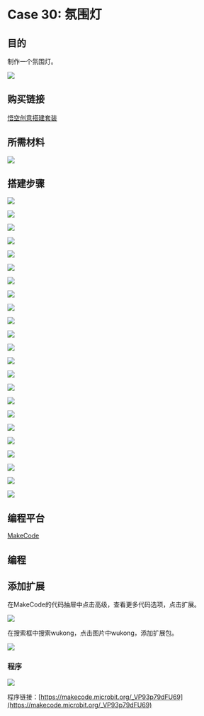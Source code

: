 ﻿---
sidebar_position: 30
sidebar_label: Case 30:氛围灯
---

# Case 30: 氛围灯
## 目的
制作一个氛围灯。

![](https://wiki-media-ef.oss-cn-hongkong.aliyuncs.com/docs/microbit/building-blocks/wonder-building-kit/images/Wonder-Building-Kit-case-30-01.png)

## 购买链接

[悟空创意搭建套装](https://item.taobao.com/item.htm?id=649813731275&spm=2015.23436601.0.0)

## 所需材料


![](https://wiki-media-ef.oss-cn-hongkong.aliyuncs.com/docs/microbit/building-blocks/wonder-building-kit/images/Wonder-Building-Kit-step-case-30-01.png)

## 搭建步骤


![](https://wiki-media-ef.oss-cn-hongkong.aliyuncs.com/docs/microbit/building-blocks/wonder-building-kit/images/Wonder-Building-Kit-step-case-30-02.png)

![](https://wiki-media-ef.oss-cn-hongkong.aliyuncs.com/docs/microbit/building-blocks/wonder-building-kit/images/Wonder-Building-Kit-step-case-30-03.png)

![](https://wiki-media-ef.oss-cn-hongkong.aliyuncs.com/docs/microbit/building-blocks/wonder-building-kit/images/Wonder-Building-Kit-step-case-30-04.png)

![](https://wiki-media-ef.oss-cn-hongkong.aliyuncs.com/docs/microbit/building-blocks/wonder-building-kit/images/Wonder-Building-Kit-step-case-30-05.png)

![](https://wiki-media-ef.oss-cn-hongkong.aliyuncs.com/docs/microbit/building-blocks/wonder-building-kit/images/Wonder-Building-Kit-step-case-30-06.png)

![](https://wiki-media-ef.oss-cn-hongkong.aliyuncs.com/docs/microbit/building-blocks/wonder-building-kit/images/Wonder-Building-Kit-step-case-30-07.png)

![](https://wiki-media-ef.oss-cn-hongkong.aliyuncs.com/docs/microbit/building-blocks/wonder-building-kit/images/Wonder-Building-Kit-step-case-30-08.png)

![](https://wiki-media-ef.oss-cn-hongkong.aliyuncs.com/docs/microbit/building-blocks/wonder-building-kit/images/Wonder-Building-Kit-step-case-30-09.png)

![](https://wiki-media-ef.oss-cn-hongkong.aliyuncs.com/docs/microbit/building-blocks/wonder-building-kit/images/Wonder-Building-Kit-step-case-30-10.png)

![](https://wiki-media-ef.oss-cn-hongkong.aliyuncs.com/docs/microbit/building-blocks/wonder-building-kit/images/Wonder-Building-Kit-step-case-30-11.png)

![](https://wiki-media-ef.oss-cn-hongkong.aliyuncs.com/docs/microbit/building-blocks/wonder-building-kit/images/Wonder-Building-Kit-step-case-30-12.png)

![](https://wiki-media-ef.oss-cn-hongkong.aliyuncs.com/docs/microbit/building-blocks/wonder-building-kit/images/Wonder-Building-Kit-step-case-30-13.png)

![](https://wiki-media-ef.oss-cn-hongkong.aliyuncs.com/docs/microbit/building-blocks/wonder-building-kit/images/Wonder-Building-Kit-step-case-30-14.png)

![](https://wiki-media-ef.oss-cn-hongkong.aliyuncs.com/docs/microbit/building-blocks/wonder-building-kit/images/Wonder-Building-Kit-step-case-30-15.png)

![](https://wiki-media-ef.oss-cn-hongkong.aliyuncs.com/docs/microbit/building-blocks/wonder-building-kit/images/Wonder-Building-Kit-step-case-30-16.png)

![](https://wiki-media-ef.oss-cn-hongkong.aliyuncs.com/docs/microbit/building-blocks/wonder-building-kit/images/Wonder-Building-Kit-step-case-30-17.png)

![](https://wiki-media-ef.oss-cn-hongkong.aliyuncs.com/docs/microbit/building-blocks/wonder-building-kit/images/Wonder-Building-Kit-step-case-30-18.png)

![](https://wiki-media-ef.oss-cn-hongkong.aliyuncs.com/docs/microbit/building-blocks/wonder-building-kit/images/Wonder-Building-Kit-step-case-30-19.png)

![](https://wiki-media-ef.oss-cn-hongkong.aliyuncs.com/docs/microbit/building-blocks/wonder-building-kit/images/Wonder-Building-Kit-step-case-30-20.png)

![](https://wiki-media-ef.oss-cn-hongkong.aliyuncs.com/docs/microbit/building-blocks/wonder-building-kit/images/Wonder-Building-Kit-step-case-30-21.png)

![](https://wiki-media-ef.oss-cn-hongkong.aliyuncs.com/docs/microbit/building-blocks/wonder-building-kit/images/Wonder-Building-Kit-step-case-30-22.png)

![](https://wiki-media-ef.oss-cn-hongkong.aliyuncs.com/docs/microbit/building-blocks/wonder-building-kit/images/Wonder-Building-Kit-step-case-30-23.png)

![](https://wiki-media-ef.oss-cn-hongkong.aliyuncs.com/docs/microbit/building-blocks/wonder-building-kit/images/Wonder-Building-Kit-step-case-30-24.png)


## 编程平台

[MakeCode](https://makecode.microbit.org/)

## 编程
## 添加扩展
在MakeCode的代码抽屉中点击高级，查看更多代码选项，点击扩展。

![](https://wiki-media-ef.oss-cn-hongkong.aliyuncs.com/docs/microbit/building-blocks/wonder-building-kit/images/Wonder-Building-Kit-case-21-02.png)

在搜索框中搜索wukong，点击图片中wukong，添加扩展包。

![](https://wiki-media-ef.oss-cn-hongkong.aliyuncs.com/docs/microbit/building-blocks/wonder-building-kit/images/Wonder-Building-Kit-case-21-03.png)





### 程序

![](https://wiki-media-ef.oss-cn-hongkong.aliyuncs.com/docs/microbit/building-blocks/wonder-building-kit/images/Wonder-Building-Kit-case-30-04.png)

程序链接：[https://makecode.microbit.org/_VP93p79dFU69](https://makecode.microbit.org/_VP93p79dFU69)
